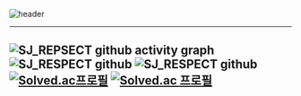 
![header](https://capsule-render.vercel.app/api?type=transparent&color=auto&height=250&section=header&text=Hello,%20I'm%20SeungJae%20Son&fontSize=70&animation=fadeIn&fontAlignY=40&desc=Sonny-Kor&descAlignY=55&descAlign=84)

---

![SJ_REPSECT github activity graph](http://github-profile-summary-cards.vercel.app/api/cards/profile-details?username=Sonny-Kor&theme=github)
![SJ_RESPECT github](http://github-profile-summary-cards.vercel.app/api/cards/repos-per-language?username=Sonny-Kor&theme=github) ![SJ_RESPECT github](http://github-profile-summary-cards.vercel.app/api/cards/stats?username=Sonny-Kor&theme=github)
[![Solved.ac프로필](http://mazassumnida.wtf/api/v2/generate_badge?boj=aldladdl3)](https://solved.ac/aldladdl3) [![Solved.ac
프로필](http://mazassumnida.wtf/api/generate_badge?boj=aldladdl3)](https://solved.ac/aldladdl3)
---
